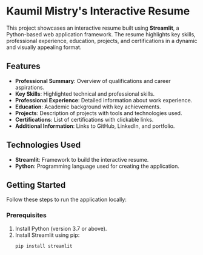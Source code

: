 # Kaumil Mistry's Interactive Resume

This project showcases an interactive resume built using **Streamlit**, a Python-based web application framework. The resume highlights key skills, professional experience, education, projects, and certifications in a dynamic and visually appealing format.

## Features
- **Professional Summary**: Overview of qualifications and career aspirations.
- **Key Skills**: Highlighted technical and professional skills.
- **Professional Experience**: Detailed information about work experience.
- **Education**: Academic background with key achievements.
- **Projects**: Description of projects with tools and technologies used.
- **Certifications**: List of certifications with clickable links.
- **Additional Information**: Links to GitHub, LinkedIn, and portfolio.

## Technologies Used
- **Streamlit**: Framework to build the interactive resume.
- **Python**: Programming language used for creating the application.

## Getting Started

Follow these steps to run the application locally:

### Prerequisites
1. Install Python (version 3.7 or above).
2. Install Streamlit using pip:
   ```bash
   pip install streamlit
